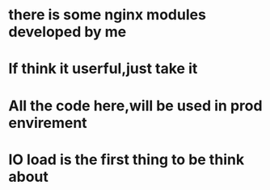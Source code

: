 # there is some nginx modules developed by me 
# If think it userful,just take it
# All the code here,will be used in prod envirement
# IO load is the first thing to be think about
